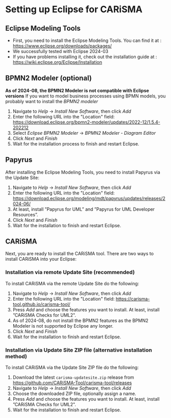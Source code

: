 # Setting up Eclipse for CARiSMA

## Eclipse Modeling Tools
- First, you need to install the Eclipse Modeling Tools. You can find it at : https://www.eclipse.org/downloads/packages/
- We successfully tested with Eclipse 2024-03
- If you have problems installing it, check out the installation guide at : https://wiki.eclipse.org/Eclipse/Installation

## BPMN2 Modeler (optional)
**As of 2024-08, the BPMN2 Modeler is not compatible with Eclipse versions**
If you want to model business processes using BPMN models, you probably want to install the *BPMN2 modeler*
1. Navigate to *Help* -> *Install New Software*, then click *Add* 
2. Enter the following URL into the "Location" field: https://download.eclipse.org/bpmn2-modeler/updates/2022-12/1.5.4-202212
3. Select *Eclipse BPMN2 Modeler* -> *BPMN2 Modeler - Diagram Editor*
4. Click *Next* and *Finish*
5. Wait for the installation process to finish and restart Eclipse.

## Papyrus
After installing the Eclipse Modeling Tools, you need to install Papyrus via the Update Site:
1. Navigate to *Help* -> *Install New Software*, then click *Add* 
2. Enter the following URL into the "Location" field: https://download.eclipse.org/modeling/mdt/papyrus/updates/releases/2024-06/
3. At least, install ”Papyrus for UML” and ”Papyrus for UML Developer Resources”.
4. Click *Next* and *Finish*
5. Wait for the installation to finish and restart Eclipse.

## CARiSMA
Next, you are ready to install the CARiSMA tool. There are two ways to install CARiSMA into your Eclipse:

### Installation via remote Update Site (recommended)
To install CARiSMA via the remote Update Site do the following:
1. Navigate to *Help* -> *Install New Software*, then click *Add* 
2. Enter the following URL into the "Location" field: https://carisma-tool.github.io/carisma-tool/
3. Press *Add* and choose the features you want to install. At least, install ”CARiSMA Checks for UML2".
4. As of 2024-08, do not install the BPMN2 features as the BPMN2 Modeler is not supported by Eclipse any longer.
5. Click *Next* and *Finish*
6. Wait for the installation to finish and restart Eclipse.

### Installation via Update Site ZIP file (alternative installation method)
To install CARiSMA via the Update Site ZIP file do the following:
1. Download the latest `carisma-updatesite.zip` release from https://github.com/CARiSMA-Tool/carisma-tool/releases
2. Navigate to *Help* -> *Install New Software*, then click *Add* 
3. Choose the downloaded ZIP file, optionally assign a name.
4. Press *Add* and choose the features you want to install. At least, install ”CARiSMA Checks for UML2".
5. Wait for the installation to finish and restart Eclipse.
